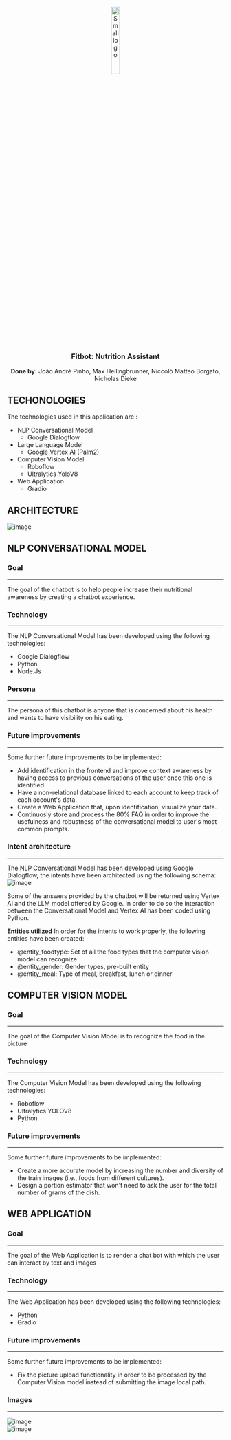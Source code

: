 <p align="center">
  <img src="https://github.com/Niccoborg22/virtual-nutritionist-bot/assets/114337279/987ad985-2afd-4c93-9d2b-680fb43ce978" alt="Small logo" width="20%">
</p>
<h3 align="center">Fitbot: Nutrition Assistant</h3>

<p align="center"><b>Done by:</b> João André Pinho, Max Heilingbrunner, Niccolò Matteo Borgato, Nicholas Dieke</p>

## TECHONOLOGIES
The technologies used in this application are :
- NLP Conversational Model 
    - Google Dialogflow
- Large Language Model 
    - Google Vertex AI (Palm2)
- Computer Vision Model
    - Roboflow
    - Ultralytics YoloV8
- Web Application
    - Gradio


## ARCHITECTURE
![image](https://github.com/Niccoborg22/virtual-nutritionist-bot/assets/114749413/e9a3f9b0-03be-42f1-adaa-8c88302ed0e6)


## NLP CONVERSATIONAL MODEL
### Goal
---
The goal of the chatbot is to help people increase their nutritional awareness by creating a chatbot experience.

### Technology
---
The NLP Conversational Model has been developed using the following technologies: 
- Google Dialogflow
- Python
- Node.Js

### Persona
---
The persona of this chatbot is anyone that is concerned about his health and wants to have visibility on his eating.

### Future improvements
---
Some further future improvements to be implemented:
- Add identification in the frontend and improve context awareness by having access to previous conversations of the user once this one is identified.
- Have a non-relational database linked to each account to keep track of each account's data.
- Create a Web Application that, upon identification, visualize your data.
- Continuosly store and process the 80% FAQ in order to improve the usefulness and robustness of the conversational model to user's most common prompts.


### Intent architecture
---
The NLP Conversational Model has been developed using Google Dialogflow, the intents have been architected using the following schema: 
![image](https://github.com/Niccoborg22/virtual-nutritionist-bot/assets/114749413/62eae0d8-c5ed-420d-a8f7-d037976171fb)

Some of the answers provided by the chatbot will be returned using Vertex AI and the LLM model offered by Google. In order to do so the interaction between the Conversational Model and Vertex AI has been coded using Python.

**Entities utilized**
In order for the intents to work properly, the following entities have been created:
- @entity_foodtype: Set of all the food types that the computer vision model can recognize
- @entity_gender: Gender types, pre-built entity
- @entity_meal: Type of meal, breakfast, lunch or dinner


## COMPUTER VISION MODEL
### Goal
---
The goal of the Computer Vision Model is to recognize the food in the picture

### Technology
---
The Computer Vision Model has been developed using the following technologies: 
- Roboflow
- Ultralytics YOLOV8
- Python

### Future improvements
---
Some further future improvements to be implemented:
- Create a more accurate model by increasing the number and diversity of the train images (i.e., foods from different cultures).
- Design a portion estimator that won't need to ask the user for the total number of grams of the dish.

## WEB APPLICATION
### Goal
---
The goal of the Web Application is to render a chat bot with which the user can interact by text and images

### Technology
---
The Web Application has been developed using the following technologies: 
- Python
- Gradio

### Future improvements
---
Some further future improvements to be implemented:
- Fix the picture upload functionality in order to be processed by the Computer Vision model instead of submitting the image local path.

### Images
---
![image](https://github.com/Niccoborg22/virtual-nutritionist-bot/assets/114749413/ab18161f-a0c5-43aa-82ff-5052b4afdf34)  
![image](https://github.com/Niccoborg22/virtual-nutritionist-bot/assets/114749413/6a4453a1-bda9-4d54-892b-d4a38f4ded83)


